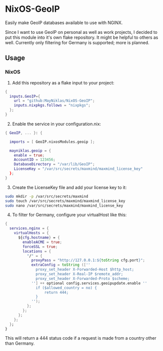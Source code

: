 # NixOS-GeoIP

Easily make GeoIP databases available to use with NGINX.

Since I want to use GeoIP on personal as well as work projects, I decided to put this module into it's own flake repository.
It might be helpful to others as well.
Currently only filtering for Germany is supported; more is planned.

## Usage

### NixOS

1. Add this repository as a flake input to your project:

```nix
{
  inputs.GeoIP={
    url = "github:MayNiklas/NixOS-GeoIP";
    inputs.nixpkgs.follows = "nixpkgs";
  };
}
```

2. Enable the service in your configuration.nix:

```nix
{ GeoIP, ... }: {

  imports = [ GeoIP.nixosModules.geoip ];

  mayniklas.geoip = {
    enable = true;
    AccountID = 123456;
    DatabaseDirectory = "/var/lib/GeoIP";
    LicenseKey = "/var/src/secrets/maxmind/maxmind_license_key"
  };
}
```


3. Create the LicenseKey file and add your license key to it:

```bash
sudo mkdir -p /var/src/secrets/maxmind
sudo touch /var/src/secrets/maxmind/maxmind_license_key
sudo nano /var/src/secrets/maxmind/maxmind_license_key
```

4. To filter for Germany, configure your virtualHost like this:

```nix
{
  services.nginx = {
    virtualHosts = {
      ${cfg.hostname} = {
        enableACME = true;
        forceSSL = true;
        locations = {
          "/" = {
            proxyPass = "http://127.0.0.1:${toString cfg.port}";
            extraConfig = toString ([''
              proxy_set_header X-Forwarded-Host $http_host;
              proxy_set_header X-Real-IP $remote_addr;
              proxy_set_header X-Forwarded-Proto $scheme;
            ''] ++ optional config.services.geoipupdate.enable ''
              if ($allowed_country = no) {
                  return 444;
              }
            '');
          };
        };
      };
    };
  };
}
```

This will return a 444 status code if a request is made from a country other than Germany.
